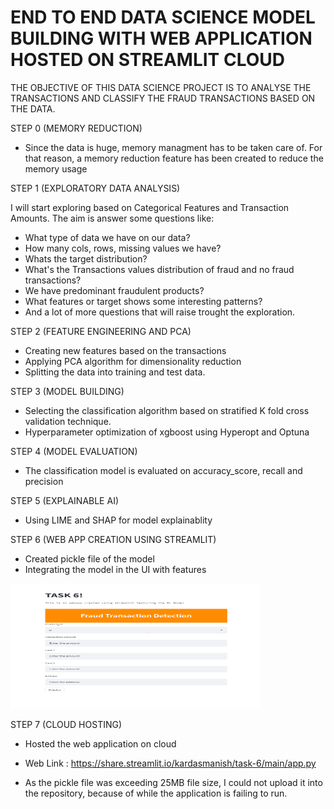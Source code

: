 # END TO END DATA SCIENCE MODEL BUILDING WITH WEB APPLICATION HOSTED ON STREAMLIT CLOUD

THE OBJECTIVE OF THIS DATA SCIENCE PROJECT IS TO ANALYSE THE TRANSACTIONS AND CLASSIFY THE FRAUD TRANSACTIONS BASED ON THE DATA.


STEP 0 (MEMORY REDUCTION)

- Since the data is huge, memory managment has to be taken care of.
For that reason, a memory reduction feature has been created to reduce the 
memory usage

STEP 1 (EXPLORATORY DATA ANALYSIS)

I will start exploring based on Categorical Features and Transaction Amounts.
The aim is answer some questions like:
- What type of data we have on our data?
- How many cols, rows, missing values we have?
- Whats the target distribution?
- What's the Transactions values distribution of fraud and no fraud transactions?
- We have predominant fraudulent products? 
- What features or target shows some interesting patterns? 
- And a lot of more questions that will raise trought the exploration. 

STEP 2 (FEATURE ENGINEERING AND PCA)

- Creating new features based on the transactions
- Applying PCA algorithm for dimensionality reduction
- Splitting the data into training and test data.

STEP 3 (MODEL BUILDING)

- Selecting the classification algorithm based on stratified K fold cross validation technique.
- Hyperparameter optimization of xgboost using Hyperopt and Optuna

STEP 4 (MODEL EVALUATION)

- The classification model is evaluated on accuracy_score, recall and precision

STEP 5 (EXPLAINABLE AI)

- Using LIME and SHAP for model explainablity

STEP 6 (WEB APP CREATION USING STREAMLIT)

- Created pickle file of the model
- Integrating the model in the UI with features
<img src="Images/Image 1.png" width="400" height="200">

STEP 7 (CLOUD HOSTING)

- Hosted the web application on cloud
- Web Link :  https://share.streamlit.io/kardasmanish/task-6/main/app.py

- As the pickle file was exceeding 25MB file size, I could not upload it into the repository, because of while the application is failing to run.
